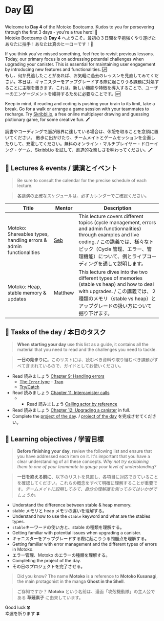 # Day 4️⃣
Welcome to **Day 4** of the Motoko Bootcamp. Kudos to you for persevering through the first 3 days - you're a true hero! 🦸  
Motoko Bootcamp の **Day 4** へようこそ。最初の３日間を辛抱強くやり遂げたあなたに拍手！あなたは真のヒーローです！🦸<br/>

If you think you've missed something, feel free to revisit previous lessons. Today, our primary focus is on addressing potential challenges when upgrading your canister. This is essential for maintaining user engagement by introducing new features and functionalities. 🆙  
もし、何か見逃したことがあれば、お気軽に過去のレッスンを見直してみてください。本日は、キャニスターをアップグレードする際に起こりうる課題に対処することに主眼を置きます。これは、新しい機能や特徴を導入することで、ユーザーのエンゲージメントを維持するために必要なことです。🆙<br/>

Keep in mind, if reading and coding is pushing your brain to its limit, take a break. 
Go for a walk or arrange a game session with your teammates to recharge. Try <a href="https://skribbl.io/" target="_blank">Skribbl.io</a>, a free online multiplayer drawing and guessing pictionary game, for some creative fun. 🖍️

読書やコーディングで脳が限界に達している場合は、休憩を取ることを念頭に置いてください。
散歩に出かけたり、チームメイトとゲームセッションを企画したりして、充電してください。無料のオンライン・マルチプレイヤー・ドローイング・ゲーム、<a href="https://skribbl.io/" target="_blank">Skribbl.io</a> を試して、創造的な楽しさを味わってください。🖍️

## 🍿 Lectures & events / 講演とイベント
> Be sure to consult the calendar for the precise schedule of each lecture.  

> 各講演の正確なスケジュールは、必ずカレンダーでご確認ください。

| Title | Mentor |  Description |
|-----------------|-----------------|-----------------|
| Motoko: Shareables types, handling errors & admin functionalities | <a href="https://twitter.com/seb_icp" target="_blank"> Seb </a> | This lecture covers different topics (cycle management, errors and admin functionnalities) through examples and live coding. / この講義では、様々なトピック（Cycle 管理、エラー、管理機能）について、例とライブコーディングを通して説明します。
| Motoko: Heap, stable memory & updates |  Matthew | This lecture dives into the two different types of memories (stable vs heap) and how to deal with upgrades. / この講義では、２種類のメモリ（stable vs heap）とアップグレードの扱い方について掘り下げます。
##  🧭 Tasks of the day / 本日のタスク
> **When starting your day** use this list as a guide, it contains all the material that you need to read and the challenges you need to tackle.

> **一日の始まりに**。このリストには、読むべき資料や取り組むべき課題がすべて含まれているので、ガイドとしてお使いください。

- Read 読みましょう [Chapter 9: Handling errors](../../manuals/chapters/chapter-9/CHAPTER-9.MD)
    - [The `Error` type](../../manuals/chapters/chapter-9/CHAPTER-9.MD#the-error-type)
    - [Trap](../../manuals/chapters/chapter-9/CHAPTER-9.MD#trap)
    - [Try/Catch](../../manuals/chapters/chapter-9/CHAPTER-9.MD#trycatch)
- Read 読みましょう [Chapter 11: Intercanister calls](../../manuals/chapters/chapter-11/CHAPTER-11.MD)
    - - Read 読みましょう [Calling actor by reference](../../manuals/chapters/chapter-11/CHAPTER-11.MD#calling-an-actor-by-reference)
- Read 読みましょう [Chapter 12: Upgrading a canister](../../manuals/chapters/chapter-12/CHAPTER-12.MD) in full.
- Complete the [project of the day](./project/README.MD). / [project of the day](./project/README.MD) を完成させてください。

## 🎯 Learning objectives / 学習目標
> **Before finishing your day**, review the following list and ensure that you have addressed each item on it. It's important that you have a clear understanding of all these concepts. <i> Why not try explaining them to one of your teammate to gauge your level of understanding? </i>

> **一日を終える前に**、以下のリストを見直し、各項目に対応できていることを確認してください。これらの概念をすべて明確に理解することが重要です。<i>チームメイトに説明してみて、自分の理解度を測ってみてはいかがでしょうか。</i>

- Understand the difference between stable & heap memory.
- stable メモリと heap メモリの違いを理解する。
- Understand how to use the `stable` keyword and what are the stables types.
- `stable`キーワードの使い方と、stable の種類を理解する。
- Getting familiar with potential issues when upgrading a canister.
- キャニスターをアップグレードする際に起こりうる問題点を理解する。
- Getting familiar with error management and the different types of errors in Motoko.
- エラー管理、Motoko のエラーの種類を理解する。
- Completing the project of the day.
- その日のプロジェクトを完了させる。

> Did you know? The name **Motoko** is a reference to **Motoko Kusanagi**, the main protagonist in the manga **Ghost in the Shell**. 

> ご存知ですか？ **Motoko** という名前は、漫画「攻殻機動隊」の主人公である **草薙素子** に由来しています。

Good luck 🍀  
幸運を祈ります 🍀